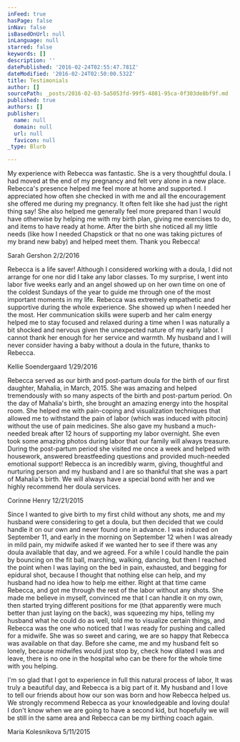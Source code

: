 ```yaml
---
inFeed: true
hasPage: false
inNav: false
isBasedOnUrl: null
inLanguage: null
starred: false
keywords: []
description: ''
datePublished: '2016-02-24T02:55:47.781Z'
dateModified: '2016-02-24T02:50:00.532Z'
title: Testimonials
author: []
sourcePath: _posts/2016-02-03-5a5053fd-99f5-4881-95ca-0f303de8bf9f.md
published: true
authors: []
publisher:
  name: null
  domain: null
  url: null
  favicon: null
_type: Blurb

---
```

My experience with Rebecca was fantastic.  She is a very thoughtful doula.  I had moved at the end of my pregnancy and felt very alone in a new place.  Rebecca's presence helped me feel more at home and supported.  I appreciated how often she checked in with me and all the encouragement she offered me during my pregnancy.  It often felt like she had just the right thing say!  She also helped me generally feel more prepared than I would have otherwise by helping me with my birth plan, giving me exercises to do, and items to have ready at home.  After the birth she noticed all my little needs (like how I needed Chapstick or that no one was taking pictures of my brand new baby) and helped meet them.  Thank you Rebecca!

Sarah Gershon 2/2/2016

Rebecca is a life saver! Although I considered working with a doula, I did not arrange for one nor did I take any labor classes. To my surprise, I went into labor five weeks early and an angel showed up on her own time on one of the coldest Sundays of the year to guide me through one of the most important moments in my life. Rebecca was extremely empathetic and supportive during the whole experience. She showed up when I needed her the most. Her communication skills were superb and her calm energy helped me to stay focused and relaxed during a time when I was naturally a bit shocked and nervous given the unexpected nature of my early labor. I cannot thank her enough for her service and warmth. My husband and I will never consider having a baby without a doula in the future, thanks to Rebecca.

Kellie Soendergaard 1/29/2016

Rebecca served as our birth and post-partum doula for the birth of our first daughter, Mahalia, in March, 2015\. She was amazing and helped tremendously with so many aspects of the birth and post-partum period. On the day of Mahalia's birth, she brought an amazing energy into the hospital room. She helped me with pain-coping and visualization techniques that allowed me to withstand the pain of labor (which was induced with pitocin) without the use of pain medicines. She also gave my husband a much-needed break after 12 hours of supporting my labor overnight. She even took some amazing photos during labor that our family will always treasure. During the post-partum period she visited me once a week and helped with housework, answered breastfeeding questions and provided much-needed emotional support! Rebecca is an incredibly warm, giving, thoughtful and nurturing person and my husband and I are so thankful that she was a part of Mahalia's birth. We will always have a special bond with her and we highly recommend her doula services.

Corinne Henry  12/21/2015

Since I wanted to give birth to my first child without any shots, me and my husband were considering to get a doula, but then decided that we could handle it on our own and never found one in advance. I was induced on September 11, and early in the morning on September 12 when I was already in mild pain, my midwife asked if we wanted her to see if there was any doula available that day, and we agreed. For a while I could handle the pain by bouncing on the fit ball, marching, walking, dancing, but then I reached the point when I was laying on the bed in pain, exhausted, and begging for epidural shot, because I thought that nothing else can help, and my husband had no idea how to help me either. Right at that time came Rebecca, and got me through the rest of the labor without any shots. She made me believe in myself, convinced me that I can handle it on my own, then started trying different positions for me (that apparently were much better than just laying on the back), was squeezing my hips, telling my husband what he could do as well, told me to visualize certain things, and Rebecca was the one who noticed that I was ready for pushing and called for a midwife. She was so sweet and caring, we are so happy that Rebecca was available on that day. Before she came, me and my husband felt so lonely, because midwifes would just stop by, check how dilated I was and leave, there is no one in the hospital who can be there for the whole time with you helping.

I'm so glad that I got to experience in full this natural process of labor, It was truly a beautiful day, and Rebecca is a big part of it. My husband and I love to tell our friends about how our son was born and how Rebecca helped us. We strongly recommend Rebecca as your knowledgeable and loving doula! I don't know when we are going to have a second kid, but hopefully we will be still in the same area and Rebecca can be my birthing coach again. 

Maria Kolesnikova    5/11/2015